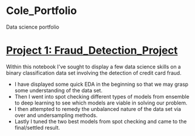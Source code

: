 # Cole_Portfolio
Data science portfolio

# [Project 1: Fraud_Detection_Project](https://github.com/ColeLeal/Fraud_Detection_Project)
Within this notebook I've sought to display a few data science skills on a binary classification data set involving 
the detection of credit card fraud.
*   I have displayed some quick EDA in the beginning so that we may grasp some understanding of the data set.
*   Then I went into spot checking different types of models from ensemble to deep learning to see which models are viable in solving our problem.
*   I then attempted to remedy the unbalanced nature of the data set via over and undersampling methods.
*   Lastly I tuned the two best models from spot checking and came to the final/settled result.

